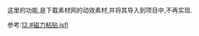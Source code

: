 这里的功能,是下载素材网的动效素材,并将其导入到项目中,不再实现.

参考:[12.#磁力粘贴.jsfl](../00.%E5%BF%AB%E6%8D%B7%E2%9C%94/12.%23%E7%A3%81%E5%8A%9B%E7%B2%98%E8%B4%B4.jsfl)

